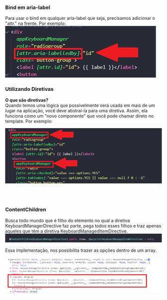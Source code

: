 
### Bind em aria-label ### 
Para usar o bind em qualquer aria-label que seja, precisamos adicionar o "attr." na frente. Por exemplo: 
<img src="src/assets/img/attr.png">
</br>

### Utilizando Diretivas ###
<b>O que são diretivas? </b></br>
Quando temos uma lógica que possivelmente será usada em mais de um lugar na aplicação, você deve abstraí-la para uma diretiva. Assim, ela funciona como um "novo componente" que você pode chamar direto no template. Por exemplo: 

<img src="src/assets/img/diretiva.png">

</br></br>

<h3><b>ContentChildren</b></h3>
Busca todo mundo que é filho do elemento no qual a diretiva KeyboardManagerDirective faz parte, pega todos esses filhos e traz apenas aqueles que têm a diretiva KeyboardManagedItemDirective.

<img src="src/assets/img/contentchildren.png">

Essa implementação, nos possibilita trazer as opções dentro de um array. 

<img src="src/assets/img/contentchildrenresultado.png">

